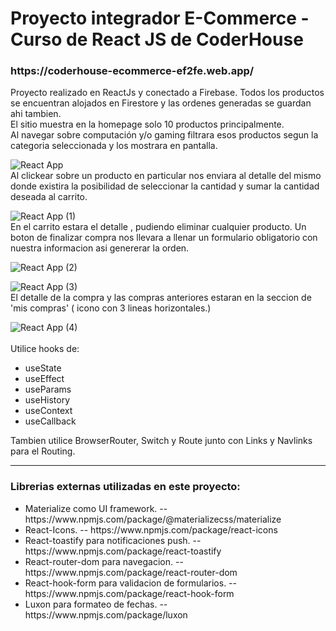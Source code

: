 <h1>Proyecto integrador E-Commerce - Curso de React JS de CoderHouse</h1>

<h3>https://coderhouse-ecommerce-ef2fe.web.app/</h3>
<p>
Proyecto realizado en ReactJs y conectado a Firebase. Todos los productos se encuentran alojados en Firestore y las ordenes generadas se guardan ahi tambien. 
<br>
El sitio muestra en la homepage solo 10 productos principalmente. 
<br>
Al navegar sobre computación y/o gaming filtrara esos productos segun la categoria seleccionada y los mostrara en pantalla.

![React App](https://user-images.githubusercontent.com/64560524/105754453-d6ae2680-5f28-11eb-8346-1a104f25cdc6.gif)
<br>
Al clickear sobre un producto en particular nos enviara al detalle del mismo donde existira la posibilidad de seleccionar la cantidad y sumar la cantidad deseada al carrito.

![React App (1)](https://user-images.githubusercontent.com/64560524/105754706-2856b100-5f29-11eb-9ff1-4aa20335fb36.gif)
<br>
En el carrito estara el detalle , pudiendo eliminar cualquier producto.
Un boton de finalizar compra nos llevara a llenar un formulario obligatorio con nuestra informacion asi genererar la orden.

![React App (2)](https://user-images.githubusercontent.com/64560524/105754883-576d2280-5f29-11eb-9b29-c2fa54c94cfe.gif)

![React App (3)](https://user-images.githubusercontent.com/64560524/105754918-62c04e00-5f29-11eb-876f-ee3194295dc5.gif)
<br>
El detalle de la compra y las compras anteriores estaran en la seccion de 'mis compras' ( icono con 3 lineas horizontales.)

![React App (4)](https://user-images.githubusercontent.com/64560524/105755011-7ff51c80-5f29-11eb-83b2-de246574fde6.gif)
<br>
<br>
Utilice hooks de:
    <ul>
        <li>useState</li>
        <li>useEffect</li>
        <li>useParams</li>
        <li>useHistory</li>
        <li>useContext</li>
        <li>useCallback</li>
    </ul>

Tambien utilice BrowserRouter, Switch y Route junto con Links y Navlinks para el Routing.
</p>


<hr>
<h3>Librerias externas utilizadas en este proyecto:</h3>
<ul>
    <li>Materialize como UI framework. -- https://www.npmjs.com/package/@materializecss/materialize </li>
    <li>React-Icons. -- https://www.npmjs.com/package/react-icons</li>
    <li>React-toastify para notificaciones push. -- https://www.npmjs.com/package/react-toastify</li>
    <li>React-router-dom para navegacion. -- https://www.npmjs.com/package/react-router-dom</li>
    <li>React-hook-form para validacion de formularios. -- https://www.npmjs.com/package/react-hook-form</li>
    <li>Luxon para formateo de fechas. -- https://www.npmjs.com/package/luxon</li>
</ul>

